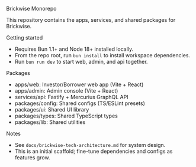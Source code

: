 Brickwise Monorepo

This repository contains the apps, services, and shared packages for Brickwise.

Getting started
- Requires Bun 1.1+ and Node 18+ installed locally.
- From the repo root, run `bun install` to install workspace dependencies.
- Run `bun run dev` to start web, admin, and api together.

Packages
- apps/web: Investor/Borrower web app (Vite + React)
- apps/admin: Admin console (Vite + React)
- services/api: Fastify + Mercurius GraphQL API
- packages/config: Shared configs (TS/ESLint presets)
- packages/ui: Shared UI library
- packages/types: Shared TypeScript types
- packages/lib: Shared utilities

Notes
- See `docs/brickwise-tech-architecture.md` for system design.
- This is an initial scaffold; fine-tune dependencies and configs as features grow.

